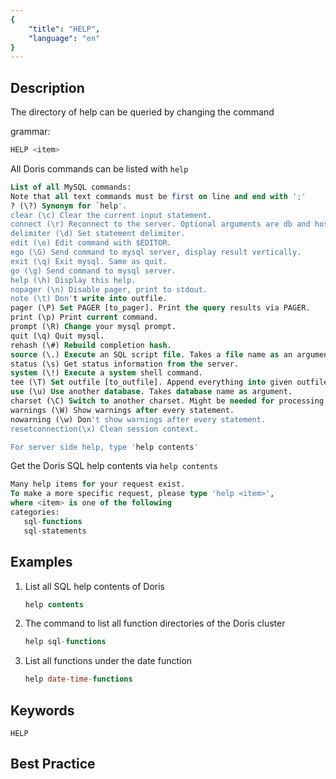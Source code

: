 ```yaml
---
{
    "title": "HELP",
    "language": "en"
}
---
```


<!--
Licensed to the Apache Software Foundation (ASF) under one
or more contributor license agreements.  See the NOTICE file
distributed with this work for additional information
regarding copyright ownership.  The ASF licenses this file
to you under the Apache License, Version 2.0 (the
"License"); you may not use this file except in compliance
with the License.  You may obtain a copy of the License at

  http://www.apache.org/licenses/LICENSE-2.0

Unless required by applicable law or agreed to in writing,
software distributed under the License is distributed on an
"AS IS" BASIS, WITHOUT WARRANTIES OR CONDITIONS OF ANY
KIND, either express or implied.  See the License for the
specific language governing permissions and limitations
under the License.
-->




## Description

The directory of help can be queried by changing the command

grammar:

``` sql
HELP <item>
```

All Doris commands can be listed with `help`

```sql
List of all MySQL commands:
Note that all text commands must be first on line and end with ';'
? (\?) Synonym for `help'.
clear (\c) Clear the current input statement.
connect (\r) Reconnect to the server. Optional arguments are db and host.
delimiter (\d) Set statement delimiter.
edit (\e) Edit command with $EDITOR.
ego (\G) Send command to mysql server, display result vertically.
exit (\q) Exit mysql. Same as quit.
go (\g) Send command to mysql server.
help (\h) Display this help.
nopager (\n) Disable pager, print to stdout.
note (\t) Don't write into outfile.
pager (\P) Set PAGER [to_pager]. Print the query results via PAGER.
print (\p) Print current command.
prompt (\R) Change your mysql prompt.
quit (\q) Quit mysql.
rehash (\#) Rebuild completion hash.
source (\.) Execute an SQL script file. Takes a file name as an argument.
status (\s) Get status information from the server.
system (\!) Execute a system shell command.
tee (\T) Set outfile [to_outfile]. Append everything into given outfile.
use (\u) Use another database. Takes database name as argument.
charset (\C) Switch to another charset. Might be needed for processing binlog with multi-byte charsets.
warnings (\W) Show warnings after every statement.
nowarning (\w) Don't show warnings after every statement.
resetconnection(\x) Clean session context.

For server side help, type 'help contents'
```

Get the Doris SQL help contents via `help contents`

```sql
Many help items for your request exist.
To make a more specific request, please type 'help <item>',
where <item> is one of the following
categories:
   sql-functions
   sql-statements
```

## Examples

1. List all SQL help contents of Doris

   ```sql
   help contents
   ```

2. The command to list all function directories of the Doris cluster

   ```sql
   help sql-functions
   ```

3. List all functions under the date function

   ```sql
   help date-time-functions
   ```


## Keywords

    HELP

## Best Practice

